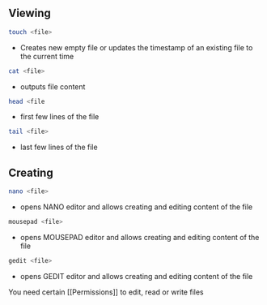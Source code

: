## Viewing

```bash
touch <file>
```
- Creates new empty file or updates the timestamp of an existing file to the current time

```bash
cat <file>
```
- outputs file content

```bash
head <file
```
- first few lines of the file

```bash
tail <file>
```
- last few lines of the file

## Creating
```bash
nano <file>
```
- opens NANO editor and allows creating and editing content of the file
```bash
mousepad <file>
```
- opens MOUSEPAD editor and allows creating and editing content of the file
```bash
gedit <file>
```
- opens GEDIT editor and allows creating and editing content of the file

You need certain [[Permissions]] to edit, read or write files